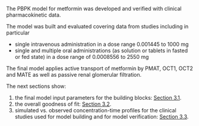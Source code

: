 The PBPK model for metformin was developed and verified with clinical pharmacokinetic data.

The model was built and evaluated covering data from studies including in particular

* single intravenous administration in a dose range 0.001445 to 1000 mg
* single and multiple oral administrations (as solution or tablets in fasted or fed state) in a dose range of 0.0008556 to 2550 mg

The final model applies active transport of metformin by PMAT, OCT1, OCT2 and MATE as well as passive renal glomerular filtration.

The next sections show:

1. the final model input parameters for the building blocks: [Section 3.1](#31-metformin-final-input-parameters).
2. the overall goodness of fit: [Section 3.2](#32-metformin-diagnostics-plots).
3. simulated vs. observed concentration-time profiles for the clinical studies used for model building and for model verification: [Section 3.3](#33-concentration-time-profiles).

